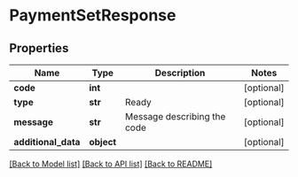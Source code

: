 # PaymentSetResponse

## Properties
Name | Type | Description | Notes
------------ | ------------- | ------------- | -------------
**code** | **int** |  | [optional] 
**type** | **str** | Ready | [optional] 
**message** | **str** | Message describing the code | [optional] 
**additional_data** | **object** |  | [optional] 

[[Back to Model list]](../README.md#documentation-for-models) [[Back to API list]](../README.md#documentation-for-api-endpoints) [[Back to README]](../README.md)


